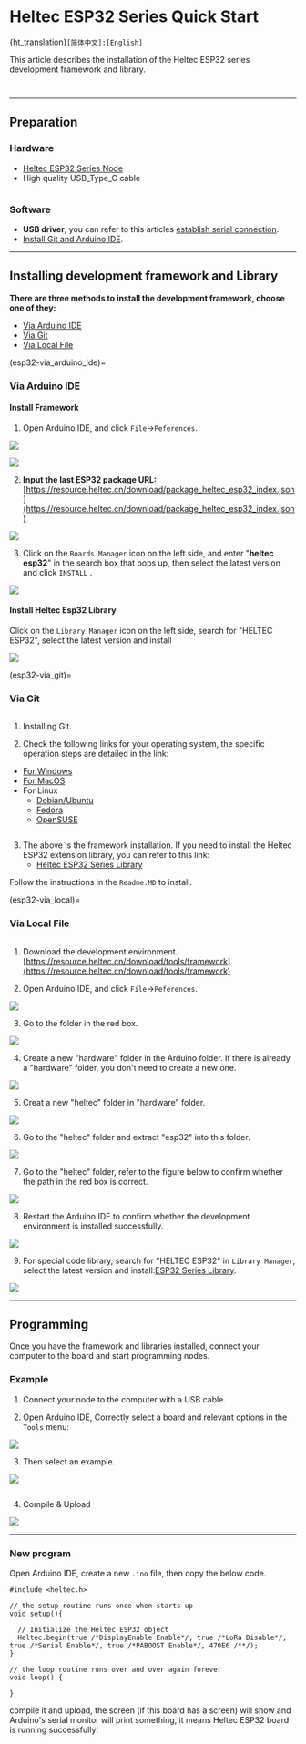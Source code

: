 # Heltec ESP32 Series Quick Start
{ht_translation}`[简体中文]:[English]`

This article describes the installation of the Heltec ESP32 series development framework and library.

``` {tip} LoRaWAN related code has been stripped since version 3.0.0. Heltec ESP32 framework only contains the basic code now, For the special ESP32 codes, For example, LoRa/LoRaWAN related, display function related, factory test code, etc. please install [Heltec ESP32 Series Library](https://github.com/HelTecAutomation/Heltec_ESP32), In this topic, we'll also explain how to install the library.
```

``` {warning} Framework v3.0.0 and Library v2.0.0 are updated together, Older frameworks and libraries are no longer applicable to the new ones.
```

------

## Preparation
### Hardware
- [Heltec ESP32 Series Node](https://heltec.org/product-category/lora/lrnode/esp32-lora/)
- High quality USB_Type_C cable

``` {tip} Some cables only charge and do not transfer data, so you need to avoid this when uploading code.
```

### Software
- **USB driver**, you can refer to this articles [establish serial connection](https://docs.heltec.org/general/establish_serial_connection.html).
- [Install Git and Arduino IDE](https://docs.heltec.org/general/how_to_install_git_and_arduino.html).

------

## Installing development framework and Library
**There are three methods to install the development framework, choose one of they:**
- [Via Arduino IDE](esp32-via_arduino_ide)
- [Via Git](esp32-via_git)
- [Via Local File](esp32-via_local)

(esp32-via_arduino_ide)=

### Via Arduino IDE
#### Install Framework
  1. Open Arduino IDE, and click `File`->`Peferences`.

  ![](img/quick_start/01.png)

  ![](img/quick_start/02.png)

  2. **Input the last ESP32 package URL:** [https://resource.heltec.cn/download/package_heltec_esp32_index.json](https://resource.heltec.cn/download/package_heltec_esp32_index.json)

  ![](img/quick_start/03.png)

  3. Click on the `Boards Manager` icon on the left side, and enter "**heltec esp32**" in the search box that pops up, then select the latest version and click `INSTALL`	.

  ![](img/quick_start/05.png)

#### Install Heltec Esp32 Library

  Click on the `Library Manager` icon on the left side, search for "HELTEC ESP32", select the latest version and install

  ![](img/quick_start/lib.png)

(esp32-via_git)=

### Via Git

  ``` {note} It is recommended to follow the path and file name as described below as much as possible to avoid unnecessary trouble.
  ```

  1. Installing Git.

  2. Check the following links for your operating system, the specific operation steps are detailed in the link:
  - [For Windows](https://github.com/Heltec-Aaron-Lee/WiFi_Kit_series/blob/master/InstallGuide/windows.md)
  - [For MacOS](https://github.com/Heltec-Aaron-Lee/WiFi_Kit_series/blob/master/InstallGuide/mac.md)
  - For Linux
    - [Debian/Ubuntu](https://github.com/Heltec-Aaron-Lee/WiFi_Kit_series/blob/master/InstallGuide/debian_ubuntu.md)
    - [Fedora](https://github.com/Heltec-Aaron-Lee/WiFi_Kit_series/blob/master/InstallGuide/fedora.md)
    - [OpenSUSE](https://github.com/Heltec-Aaron-Lee/WiFi_Kit_series/blob/master/InstallGuide/opensuse.md)

  ``` {TIP} After obtaining updates through "git pull", please execute "get. exe" under the path of "Arduino\hardware\heltec\esp32\tools" to obtain the latest compilation tool.
  ```

  3. The above is the framework installation. If you need to install the Heltec ESP32 extension library, you can refer to this link:
      - [Heltec ESP32 Series Library](https://github.com/HelTecAutomation/Heltec_ESP32)

  Follow the instructions in the `Readme.MD` to install.

(esp32-via_local)=

### Via Local File

  ``` {note} It is recommended to follow the path and file name as described below as much as possible to avoid unnecessary trouble.
  ```

  1. Download the development environment. [https://resource.heltec.cn/download/tools/framework](https://resource.heltec.cn/download/tools/framework)

  2. Open Arduino IDE, and click `File`->`Peferences`.

  ![](img/quick_start/01.png)

  3. Go to the folder in the red box.

  ![](img/quick_start/16.png)

  4. Create a new "hardware" folder in the Arduino folder. If there is already a "hardware" folder, you don't need to create a new one.

  ![](img/quick_start/17.png)

  5. Creat a new "heltec" folder in "hardware" folder.

  ![](img/quick_start/heltecfolder.png)

  6. Go to the "heltec" folder and extract "esp32" into this folder.

  ![](img/quick_start/18.png)

  7. Go to the "heltec" folder, refer to the figure below to confirm whether the path in the red box is correct.

  ![](img/quick_start/19.png)

  8. Restart the Arduino IDE to confirm whether the development environment is installed successfully.

  ![](img/quick_start/20.png)

  9. For special code library, search for "HELTEC ESP32" in `Library Manager`, select the latest version and install:[ESP32 Series Library](https://github.com/HelTecAutomation/Heltec_ESP32). 

  ![](img/quick_start/lib.png)

------------

## Programming
 Once you have the framework and libraries installed, connect your computer to the board and start programming nodes.
### Example
1. Connect your node to the computer with a USB cable.

2. Open Arduino IDE, Correctly select a board and relevant options in the `Tools` menu:

![](img/quick_start/08.png)

3. Then select an example.

![](img/quick_start/09.jpg)

``` {Tip} To execute the code in a library, you need to mouse over, scroll down, find the library, and find the code in it.
```

4. Compile & Upload

![](img/quick_start/10.png)

-----------

### New program
Open Arduino IDE, create a new  `.ino` file, then copy the below code.

```arduino
#include <heltec.h>

// the setup routine runs once when starts up
void setup(){

  // Initialize the Heltec ESP32 object
  Heltec.begin(true /*DisplayEnable Enable*/, true /*LoRa Disable*/, true /*Serial Enable*/, true /*PABOOST Enable*/, 470E6 /**/);
}

// the loop routine runs over and over again forever
void loop() {

}
```

compile it and upload, the  screen (if this board has a screen) will show and Arduino's serial monitor will print something, it means Heltec ESP32 board is running successfully!

